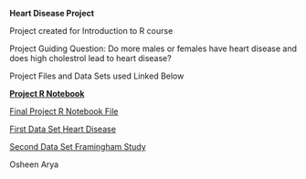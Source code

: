 **Heart Disease Project**

Project created for Introduction to R course

Project Guiding Question: Do more males or females have heart disease and does high cholestrol lead to heart disease?

Project Files and Data Sets used Linked Below

**[Project R Notebook](HeartDisease-RProject.html)**

[Final Project R Notebook File](FinalProject.nb.html)

[First Data Set Heart Disease](https://github.com/OsheenArya/STAT184FinalProject/blob/main/HeartDisease.csv)

[Second Data Set Framingham Study](https://github.com/OsheenArya/STAT184FinalProject/blob/main/FraminghamStudy.csv)

Osheen Arya 
